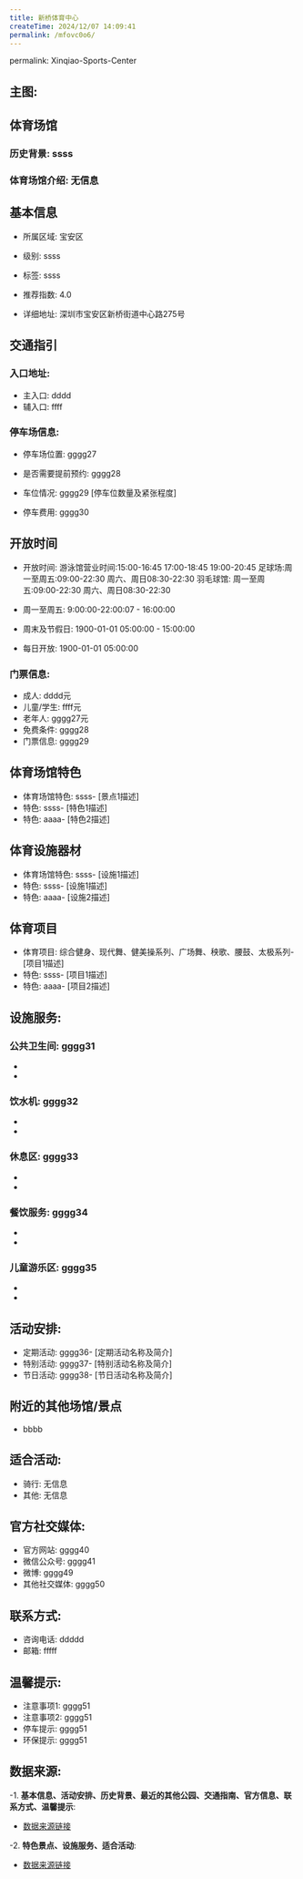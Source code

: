 ```yaml
---
title: 新桥体育中心
createTime: 2024/12/07 14:09:41
permalink: /mfovc0o6/
---
```

permalink: Xinqiao-Sports-Center
## 主图:
<ImageCard
image="https://www.sztyzx.com.cn/public/uploads/images/20240326/2f25e8521cf7b0a61acfd3518543449f.png"
title= "新桥体育中心"
description= "ssss"
date="2024/12/07"
href="/"
author="sunshang-hl"
/>
## 体育场馆
### 历史背景: ssss
### 体育场馆介绍: 无信息
## 基本信息

- 所属区域: 宝安区

- 级别: ssss

- 标签: ssss

- 推荐指数: 4.0

- 详细地址: 深圳市宝安区新桥街道中心路275号

## 交通指引

### 入口地址:
- 主入口: dddd
- 辅入口: ffff
### 停车场信息:
- 停车场位置: gggg27

- 是否需要提前预约: gggg28

- 车位情况: gggg29 [停车位数量及紧张程度]

- 停车费用: gggg30

## 开放时间
- 开放时间: 游泳馆营业时间:15:00-16:45
17:00-18:45
19:00-20:45
足球场:周一至周五:09:00-22:30
周六、周日08:30-22:30
羽毛球馆:
周一至周五:09:00-22:30
周六、周日08:30-22:30

- 周一至周五: 9:00:00-22:00:07 - 16:00:00
- 周末及节假日: 1900-01-01 05:00:00 - 15:00:00
- 每日开放: 1900-01-01 05:00:00

### 门票信息:
- 成人: dddd元
- 儿童/学生: ffff元
- 老年人: gggg27元
- 免费条件: gggg28
- 门票信息: gggg29
## 体育场馆特色
- 体育场馆特色: ssss- [景点1描述]
- 特色: ssss- [特色1描述]
- 特色: aaaa- [特色2描述]
## 体育设施器材
- 体育场馆特色: ssss- [设施1描述]
- 特色: ssss- [设施1描述]
- 特色: aaaa- [设施2描述]
## 体育项目
- 体育项目: 综合健身、现代舞、健美操系列、广场舞、秧歌、腰鼓、太极系列- [项目1描述]
- 特色: ssss- [项目1描述]
- 特色: aaaa- [项目2描述]
## 设施服务:
### 公共卫生间: gggg31
- 
- 
### 饮水机: gggg32
- 
- 
### 休息区: gggg33
- 
- 
### 餐饮服务: gggg34
- 
- 
### 儿童游乐区: gggg35
- 
- 
## 活动安排:
- 定期活动: gggg36- [定期活动名称及简介]
- 特别活动: gggg37- [特别活动名称及简介]
- 节日活动: gggg38- [节日活动名称及简介]
## 附近的其他场馆/景点
- bbbb

## 适合活动:
- 骑行: 无信息
- 其他: 无信息

## 官方社交媒体:
- 官方网站: gggg40
- 微信公众号: gggg41
- 微博: gggg49
- 其他社交媒体: gggg50

## 联系方式:
- 咨询电话: ddddd 
- 邮箱: fffff

## 温馨提示:
- 注意事项1: gggg51
- 注意事项2: gggg51
- 停车提示: gggg51
- 环保提示: gggg51

## 数据来源:
-1. **基本信息、活动安排、历史背景、最近的其他公园、交通指南、官方信息、联系方式、温馨提示**:
- [数据来源链接](http://wtl.sz.gov.cn/ggfw/tyl/zytycgylb/index.html)

-2. **特色景点、设施服务、适合活动**:
- [数据来源链接](http://wtl.sz.gov.cn/ggfw/tyl/zytycgylb/index.html)

